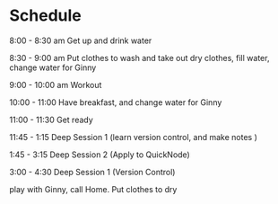# Schedule

8:00 - 8:30 am Get up and drink water

8:30 - 9:00 am Put clothes to wash and take out dry clothes, fill water, change water for Ginny

9:00 - 10:00 am Workout

10:00 - 11:00 Have breakfast, and change water for Ginny

11:00 - 11:30 Get ready

11:45 - 1:15 Deep Session 1 (learn version control, and make notes )

1:45 - 3:15 Deep Session 2 (Apply to QuickNode)

3:00 - 4:30 Deep Session 1 (Version Control)


play with Ginny, call Home.
Put clothes to dry
